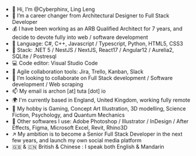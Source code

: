 - 👋 Hi, I’m @Cyberphinx, Ling Leng
- 👀 I’m a career changer from Architectural Designer to Full Stack Developer
- 💰 I have been working as an ARB Qualified Architect for 7 years, and decide to devote fully into web / software development
- 🌱 Language: C#, C++, Javascript / Typescript, Python, HTML5, CSS3
- 🏰 Stack: .NET 5 / NestJS / NextJS, React17 / Angular12 / Aurelia2, SQLite / Postresql
- 💻 Code editor: Visual Studio Code
- 💼 Agile collaboration tools: Jira, Trello, Kanban, Slack
- 💞️ I’m looking to collaborate on Full Stack development / Software development / Web scraping
- 📫 My email is archon [at] tuta [dot] io
- 🌍 I'm currently based in England, United Kingdom, working fully remote
- 💖 My hobby is Gaming, Concept Art Illustration, 3D modelling, Science Fiction, Psychology, and Quantum Mechanics
- 🔧 Other softwares I use: Adobe Photoshop / Illustrator / InDesign / After Effects, Figma, Microsoft Excel, Revit, Rhino3D
- ↗️ My ambition is to become a Senior Full Stack Developer in the next few years, and launch my own social media platform
- 🇬🇧 & 🇨🇳 British & Chinese : I speak both English & Mandarin

<!---
Cyberphinx/Cyberphinx is a ✨ special ✨ repository because its `README.md` (this file) appears on your GitHub profile.
You can click the Preview link to take a look at your changes.
--->
